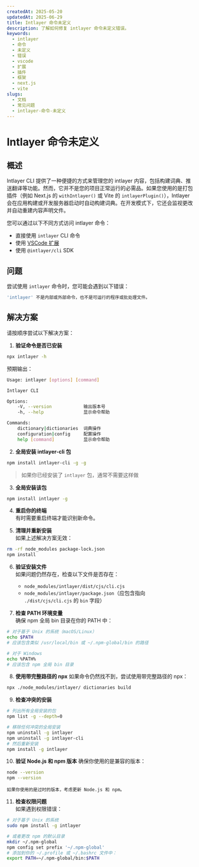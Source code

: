 ```yaml
---
createdAt: 2025-05-20
updatedAt: 2025-06-29
title: Intlayer 命令未定义
description: 了解如何修复 intlayer 命令未定义错误。
keywords:
  - intlayer
  - 命令
  - 未定义
  - 错误
  - vscode
  - 扩展
  - 插件
  - 框架
  - next.js
  - vite
slugs:
  - 文档
  - 常见问题
  - intlayer-命令-未定义
---
```


# Intlayer 命令未定义

## 概述

Intlayer CLI 提供了一种便捷的方式来管理您的 intlayer 内容，包括构建词典、推送翻译等功能。然而，它并不是您的项目正常运行的必需品。如果您使用的是打包插件（例如 Next.js 的 `withIntlayer()` 或 Vite 的 `intlayerPlugin()`），Intlayer 会在应用构建或开发服务器启动时自动构建词典。在开发模式下，它还会监视更改并自动重建内容声明文件。

您可以通过以下不同方式访问 intlayer 命令：

- 直接使用 `intlayer` CLI 命令
- 使用 [VSCode 扩展](https://github.com/aymericzip/intlayer/blob/main/docs/docs/zh/vs_code_extension.md)
- 使用 `@intlayer/cli` SDK

## 问题

尝试使用 `intlayer` 命令时，您可能会遇到以下错误：

```bash
'intlayer' 不是内部或外部命令，也不是可运行的程序或批处理文件。
```

## 解决方案

请按顺序尝试以下解决方案：

1. **验证命令是否已安装**

```bash
npx intlayer -h
```

预期输出：

```bash
Usage: intlayer [options] [command]

Intlayer CLI

Options:
    -V, --version            输出版本号
    -h, --help               显示命令帮助

Commands:
    dictionary|dictionaries  词典操作
    configuration|config     配置操作
    help [command]           显示命令帮助
```

2. **全局安装 intlayer-cli 包**

```bash
npm install intlayer-cli -g -g
```

> 如果你已经安装了 `intlayer` 包，通常不需要这样做

3. **全局安装该包**

```bash
npm install intlayer -g
```

4. **重启你的终端**  
   有时需要重启终端才能识别新命令。

5. **清理并重新安装**  
   如果上述解决方案无效：

```bash
rm -rf node_modules package-lock.json
npm install
```

6. **验证安装文件**  
   如果问题仍然存在，检查以下文件是否存在：

   - `node_modules/intlayer/dist/cjs/cli.cjs`
   - `node_modules/intlayer/package.json`（应包含指向 `./dist/cjs/cli.cjs` 的 `bin` 字段）

7. **检查 PATH 环境变量**  
   确保 npm 全局 bin 目录在你的 PATH 中：

```bash
# 对于基于 Unix 的系统（macOS/Linux）
echo $PATH
# 应该包含类似 /usr/local/bin 或 ~/.npm-global/bin 的路径

# 对于 Windows
echo %PATH%
# 应该包含 npm 全局 bin 目录
```

8. **使用带完整路径的 npx**
   如果命令仍然找不到，尝试使用带完整路径的 npx：

```bash
npx ./node_modules/intlayer/ dictionaries build
```

9. **检查冲突的安装**

```bash
# 列出所有全局安装的包
npm list -g --depth=0

# 移除任何冲突的全局安装
npm uninstall -g intlayer
npm uninstall -g intlayer-cli
# 然后重新安装
npm install -g intlayer
```

10. **验证 Node.js 和 npm 版本**
    确保你使用的是兼容的版本：

```bash
node --version
npm --version
```

    如果你使用的是过时的版本，考虑更新 Node.js 和 npm。

11. **检查权限问题**  
    如果遇到权限错误：

```bash
# 对于基于 Unix 的系统
sudo npm install -g intlayer

# 或者更改 npm 的默认目录
mkdir ~/.npm-global
npm config set prefix '~/.npm-global'
# 添加到你的 ~/.profile 或 ~/.bashrc 文件中：
export PATH=~/.npm-global/bin:$PATH
```
